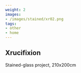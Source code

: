 ```yaml
---
weight: 2
images:
- /images/stained/xr02.png
tags:
- other
- home
---
```


## Xrucifixion

Stained-glass project, 210x200cm
